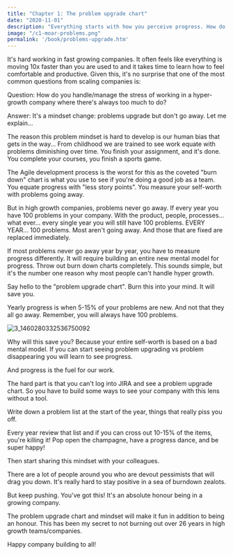```yaml
---
title: "Chapter 1: The problem upgrade chart"
date: "2020-11-01"
description: "Everything starts with how you perceive progress. How do you handle/manage the stress of working in a hyper-growth company where there's always too much to do?"
image: "/c1-moar-problems.png"
permalink: '/book/problems-upgrade.htm'
---
```


It's hard working in fast growing companies. It often feels like everything is moving 10x faster than you are used to and it takes time to learn how to feel comfortable and productive. Given this, it's no surprise that one of the most common questions from scaling companies is:

Question: How do you handle/manage the stress of working in a hyper-growth company where there's always too much to do?

Answer: It's a mindset change: problems upgrade but don't go away. Let me explain...

The reason this problem mindset is hard to develop is our human bias that gets in the way... From childhood we are trained to see work equate with problems diminishing over time. You finish your assignment, and it's done. You complete your courses, you finish a sports game.

The Agile development process is the worst for this as the coveted "burn down" chart is what you use to see if you're doing a good job as a team. You equate progress with "less story points". You measure your self-worth with problems going away.

But in high growth companies, problems never go away. If every year you have 100 problems in your company. With the product, people, processes... what ever... every single year you will still have 100 problems. EVERY YEAR... 100 problems. Most aren't going away. And those that are fixed are replaced immediately. 

If most problems never go away year by year, you have to measure progress differently. It will require building an entire new mental model for progress. Throw out burn down charts completely. This sounds simple, but it's the number one reason why most people can't handle hyper growth.

Say hello to the "problem upgrade chart". Burn this into your mind. It will save you.

Yearly progress is when 5-15% of your problems are new.  And not that they all go away. Remember, you will always have 100 problems.

![3_1460280332536750092](chapter1-assets/3_1460280332536750092.jpg)

Why will this save you? Because your entire self-worth is based on a bad mental model. If you can start seeing problem upgrading vs problem disappearing you will learn to see progress.

And progress is the fuel for our work.

The hard part is that you can't log into JIRA and see a problem upgrade chart. So you have to build some ways to see your company with this lens without a tool. 

Write down a problem list at the start of the year, things that really piss you off.

Every year review that list and if you can cross out 10-15% of the items, you're killing it! Pop open the champagne, have a progress dance, and be super happy!

Then start sharing this mindset with your colleagues. 

There are a lot of people around you who are devout pessimists that will drag you down. It's really hard to stay positive in a sea of burndown zealots. 

But keep pushing. You've got this! It's an absolute honour being in a growing company. 

The problem upgrade chart and mindset will make it fun in addition to being an honour. This has been my secret to not burning out over 26 years in high growth teams/companies. 

Happy company building to all!
